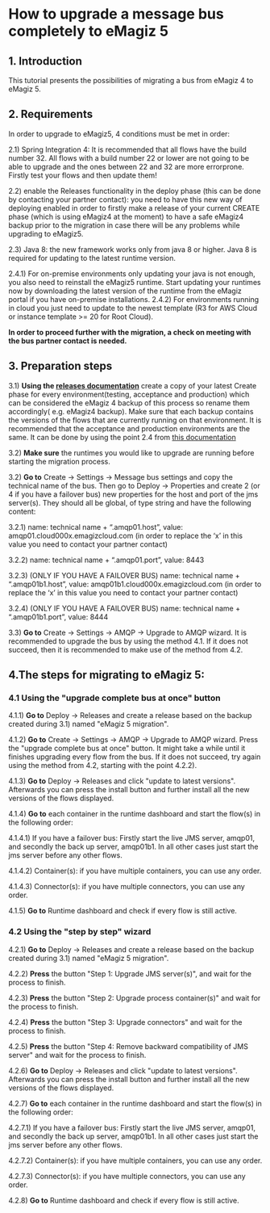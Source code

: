 # How to upgrade a message bus completely to eMagiz 5 

## 1. Introduction

This tutorial presents the possibilities of migrating a bus from eMagiz 4 to eMagiz 5.


## 2. Requirements

In order to upgrade to eMagiz5, 4 conditions must be met in order:

2.1) Spring Integration 4: It is recommended that all flows have the build number 32. All flows with a build number 22 or lower are not going to be able to upgrade and the ones between 22 and 32 are more errorprone. Firstly test your flows and then update them!

2.2) enable the Releases functionality in the deploy phase (this can be done by contacting your partner contact): you need to have this new way of deploying enabled in order to firstly make a release of your current CREATE phase (which is using eMagiz4  at the moment) to have a safe eMagiz4 backup prior to the migration in case there will be any problems while upgrading to eMagiz5.

2.3) Java 8: the new framework works only from java 8 or higher. Java 8 is required for updating to the latest runtime version.

2.4.1) For on-premise environments only updating your java is not enough, you also need to reinstall the eMagiz5 runtime. Start updating your runtimes now by downloading the latest version of the runtime from the eMagiz portal if you have on-premise installations. 
2.4.2) For environments running in cloud you just need to update to the newest template (R3 for AWS Cloud or instance template >= 20 for Root Cloud).

  **In order to proceed further with the migration, a check on meeting with the bus partner contact is needed.**
 

## 3. Preparation steps 

3.1) **Using the [releases documentation](https://github.com/emagiz/emdocs/blob/master/howto/deploy-releases.md)** create a copy of your latest Create phase for every environment(testing, acceptance and production) which can be considered the eMagiz 4 backup of this process so rename them accordingly( e.g. eMagiz4 backup). Make sure that each backup contains the versions of the flows that are currently running on that environment. It is recommended that the acceptance and production environments are the same. It can be done by using the point 2.4 from  [this documentation](https://github.com/emagiz/emdocs/blob/master/howto/deploy-releases.md)

3.2) **Make sure** the runtimes you would like to upgrade are running before starting the migration process.

3.2) **Go to** Create -> Settings -> Message bus settings and copy the technical name of the bus. Then go to Deploy -> Properties and create 2 (or 4 if you have a failover bus) new properties for the host and port of the jms server(s). They should all be global, of type string and have the following content:

3.2.1) name: technical name + “.amqp01.host”, value: amqp01.cloud000x.emagizcloud.com (in order to replace the ‘x’ in this value you need to contact your partner contact)

3.2.2) name: technical name + “.amqp01.port”, value: 8443
 
3.2.3) (ONLY IF YOU HAVE A FAILOVER BUS) name: technical name + “.amqp01b1.host”, value: amqp01b1.cloud000x.emagizcloud.com (in order to replace the ‘x’ in this value you need to contact your partner contact)

3.2.4) (ONLY IF YOU HAVE A FAILOVER BUS) name: technical name + “.amqp01b1.port”, value: 8444

3.3) **Go to** Create -> Settings -> AMQP -> Upgrade to AMQP wizard. It is recommended to upgrade the bus by using the method 4.1. If it does not succeed, then it is recommended to make use of the method from 4.2.


## 4.The steps for migrating to eMagiz 5: 

<!--- Before choosing one of the two ways of approaching this migration you should take into consideration the following aspects: 
- available time for completing the migration process
- size of the bus
- failover or normal 
- type of deploying premises: local, cloud slot or both
- affordable down time of the bus (ask your partner contact for the estimated value)
--->


### 4.1 Using the "upgrade complete bus at once" button

4.1.1) **Go to** Deploy -> Releases and create a release based on the backup created during 3.1) named "eMagiz 5 migration".

4.1.2)  **Go to** Create -> Settings -> AMQP -> Upgrade to AMQP wizard. Press the "upgrade complete bus at once" button. It might take a while until it finishes upgrading every flow from the bus.  If it does not succeed, try again using the method from 4.2, starting with the point 4.2.2).

4.1.3) **Go to** Deploy -> Releases and click "update to latest versions". Afterwards you can press the install button and further install all the new versions of the flows displayed.

4.1.4) **Go to** each container in the runtime dashboard and start the flow(s) in the following order:

4.1.4.1) If you have a failover bus: Firstly start the live JMS server, amqp01, and secondly the back up server, amqp01b1. In all other cases just start the jms server before any other flows.

4.1.4.2) Container(s): if you have multiple containers, you can use any order.

4.1.4.3) Connector(s): if you have multiple connectors, you can use any order.

4.1.5) **Go to** Runtime dashboard and check if every flow is still active.


### 4.2 Using the "step by step" wizard 

4.2.1) **Go to** Deploy -> Releases and create a release based on the backup created during 3.1) named "eMagiz 5 migration".

4.2.2) **Press** the button "Step 1: Upgrade JMS server(s)", and wait for the process to finish.

4.2.3) **Press** the button "Step 2: Upgrade process container(s)" and wait for the process to finish.

4.2.4) **Press** the button "Step 3: Upgrade connectors" and wait for the process to finish.

4.2.5) **Press** the button "Step 4: Remove backward compatibility of JMS server" and wait for the process to finish.

4.2.6) **Go to** Deploy -> Releases and click "update to latest versions". Afterwards you can press the install button and further install all the new versions of the flows displayed.

4.2.7) **Go to** each container in the runtime dashboard and start the flow(s) in the following order:

4.2.7.1) If you have a failover bus: Firstly start the live JMS server, amqp01, and secondly the back up server, amqp01b1. In all other cases just start the jms server before any other flows.

4.2.7.2) Container(s): if you have multiple containers, you can use any order.

4.2.7.3) Connector(s): if you have multiple connectors, you can use any order.

4.2.8) **Go to** Runtime dashboard and check if every flow is still active.
